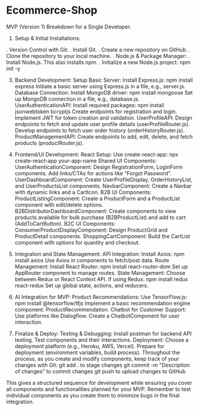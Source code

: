 # Ecommerce-Shop

MVP (Version 1) Breakdown for a Single Developer:

1. Setup & Initial Installations:
   
.  Version Control with Git:
.  Install Git.
.  Create a new repository on GitHub.
.  Clone the repository to your local machine.
.  Node.js & Package Manager:
.  Install Node.js. This also installs npm.
.  Initialize a new Node.js project: npm init -y

3. Backend Development:
Setup Basic Server:
Install Express.js: npm install express
Initiate a basic server using Express.js in a file, e.g., server.js.
Database Connection:
Install MongoDB driver: npm install mongoose
Set up MongoDB connection in a file, e.g., database.js.
UserAuthenticationAPI:
Install required packages: npm install jsonwebtoken bcryptjs
Create endpoints for registration and login.
Implement JWT for token creation and validation.
UserProfileAPI:
Design endpoints to fetch and update user profile details (userProfileRouter.js).
Develop endpoints to fetch user order history (orderHistoryRouter.js).
ProductManagementAPI:
Create endpoints to add, edit, delete, and fetch products (productRouter.js).

4. Frontend/UI Development:
React Setup:
Use create-react-app: npx create-react-app your-app-name
Shared UI Components:
UserAuthenticationComponent:
Design RegistrationForm, LoginForm components.
Add links/CTAs for actions like "Forgot Password".
UserDashboardComponent:
Create UserProfileDisplay, OrderHistoryList, and UserProductsList components.
NavbarComponent:
Create a Navbar with dynamic links and a CartIcon.
B2B UI Components:
ProductListingComponent:
Create a ProductForm and a ProductList component with edit/delete options.
B2BDistributorDashboardComponent:
Create components to view products available for bulk purchase (B2BProductList) and add to cart (AddToCartButton).
B2C UI Components:
ConsumerProductDisplayComponent:
Design ProductGrid and ProductDetail components.
ShoppingCartComponent:
Build the CartList component with options for quantity and checkout.

5. Integration and State Management:
API Integration:
Install Axios: npm install axios
Use Axios in components to fetch/post data.
Route Management:
Install React Router: npm install react-router-dom
Set up AppRouter component to manage routes.
State Management:
Choose between Redux or React Context API.
If using Redux: npm install redux react-redux
Set up global state, actions, and reducers.

6. AI Integration for MVP:
Product Recommendations:
Use TensorFlow.js: npm install @tensorflow/tfjs
Implement a basic recommendation engine component: ProductRecommendation.
Chatbot for Customer Support:
Use platforms like Dialogflow.
Create a ChatbotComponent for user interaction.

7. Finalize & Deploy:
Testing & Debugging:
Install postman for backend API testing.
Test components and their interactions.
Deployment:
Choose a deployment platform (e.g., Heroku, AWS, Vercel).
Prepare for deployment (environment variables, build process).
Throughout the process, as you create and modify components, keep track of your changes with Git:
git add . to stage changes
git commit -m "Description of changes" to commit changes
git push to upload changes to GitHub

This gives a structured sequence for development while ensuring you cover all components and 
functionalities planned for your MVP. Remember to test individual components as you create 
them to minimize bugs in the final integration.
